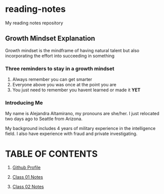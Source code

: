 # reading-notes
My reading notes repository

## Growth Mindset Explanation

Growth mindset is the mindframe of having natural talent but also incorporating the effort into succeeding in something 

### Three reminders to stay in a growth mindset 

1. Always remember you can get smarter
2. Everyone above you was once at the point you are
3. You just need to remember you havent learned or made it **YET** 

### Introducing Me

My name is Alejandra Altamirano, my pronouns are she/her. I just relocated two days ago to Seattle from Arizona.

My background includes 4 years of military experience in the intelligence field. I also have experience with fraud and private investigating. 

# TABLE OF CONTENTS

1. [Github Profile](https://github.com/alejandraa0208)

2. [Class 01 Notes](./markdown-notes.md)

3. [Class 02 Notes](./text-editor.md)
